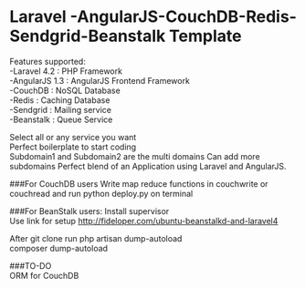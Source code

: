 Laravel -AngularJS-CouchDB-Redis-Sendgrid-Beanstalk Template
===========================================================

Features supported:    
-Laravel 4.2   : PHP Framework   
-AngularJS 1.3   : AngularJS Frontend Framework   
-CouchDB    : NoSQL Database   
-Redis    : Caching Database   
-Sendgrid : Mailing service  
-Beanstalk : Queue Service  


Select all or any service you want    
Perfect boilerplate to start coding   
Subdomain1 and Subdomain2 are the multi domains
Can add more subdomains
Perfect blend of an Application using Laravel and AngularJS.

###For CouchDB users 
Write map reduce functions in couchwrite or couchread and run python deploy.py on terminal


###For BeanStalk users:
Install supervisor  
Use link for setup http://fideloper.com/ubuntu-beanstalkd-and-laravel4
   
After git clone run php artisan dump-autoload  
composer dump-autoload


###TO-DO  
ORM for CouchDB